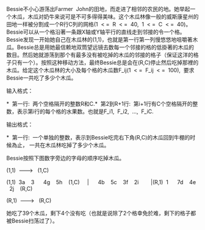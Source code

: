 Bessie不小心游荡出Farmer  John的田地，而走进了相邻的农民的地。她举起一个木瓜，木瓜对奶牛来说可是不可多得得美味。这个木瓜林像一般的威斯康星州的田地一样被分割成一个R行C列的网格(1  < =  R  < =  40,  1  < =  C  < =  40)。Bessie可以从一个格沿著一条跟X轴或Y轴平行的直线走到邻接的令一个格。Bessie发现一开始她自己在木瓜林的(1,1)，也就是第一行第一列慢悠悠地咀嚼著木瓜。Bessie总是用她最信赖地双筒望远镜去数每一个邻接的格的低掛著的木瓜的数目。然后她就游荡到那个有最多没有被吃掉的木瓜的邻接的格子（保证这洋的格子只有一个）。按照这种移动方法，最终Bessie总是会在(R,C)停止然后吃掉那裡的木瓜。给定这个木瓜林的大小及每个格的木瓜数F_ij(1  < =  F_ij  < =  100),  要求Bessie一共吃了多少个木瓜。

输入格式：

*  第一行:  两个空格隔开的整数R和C.*  第2到R+1行:  第i+1行有C个空格隔开的整数，表示第i行的每个格的水果数。也就是F_i1,  F_i2,  ...,  F_iC.

输出格式：

*  第一行:  一个单独的整数，表示到Bessie吃完右下角(R,C)的木瓜回到牛棚的时候為止， 一共在木瓜林吃掉了多少个木瓜。

Bessie按照下图数字旁边的字母的顺序吃掉木瓜。          

(1,1)  --->   (1,C) 

(1,1)  3a    3      4g    5h    (1,C)     |      4b    5c    3f    2i        |(R,1)  1      7d    4e    2j    (R,C)           

(R,1)  --->   (R,C) 

她吃了39个木瓜，剩下4个没有吃（也就是说除了2个格幸免於难，剩下的格子都被Bessie扫荡过了）。
